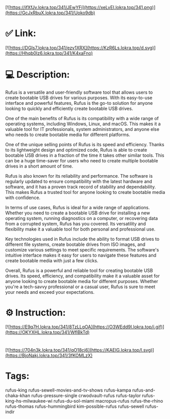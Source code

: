 [![https://ifXfJv.lokra.top/341/JEwYFi](https://xeLvEI.lokra.top/341.png)](https://GcJxRbuX.lokra.top/341/Uoko9db)
# ✅ Link:
[![https://DGIs7.lokra.top/341/ezv1XRX](https://KzR6Ls.lokra.top/d.svg)](https://Hhqb0Iz6.lokra.top/341/K4xaFno)
# 💻 Description:
Rufus is a versatile and user-friendly software tool that allows users to create bootable USB drives for various purposes. With its easy-to-use interface and powerful features, Rufus is the go-to solution for anyone looking to quickly and efficiently create bootable USB drives.

One of the main benefits of Rufus is its compatibility with a wide range of operating systems, including Windows, Linux, and macOS. This makes it a valuable tool for IT professionals, system administrators, and anyone else who needs to create bootable media for different platforms.

One of the unique selling points of Rufus is its speed and efficiency. Thanks to its lightweight design and optimized code, Rufus is able to create bootable USB drives in a fraction of the time it takes other similar tools. This can be a huge time-saver for users who need to create multiple bootable drives in a short amount of time.

Rufus is also known for its reliability and performance. The software is regularly updated to ensure compatibility with the latest hardware and software, and it has a proven track record of stability and dependability. This makes Rufus a trusted tool for anyone looking to create bootable media with confidence.

In terms of use cases, Rufus is ideal for a wide range of applications. Whether you need to create a bootable USB drive for installing a new operating system, running diagnostics on a computer, or recovering data from a corrupted system, Rufus has you covered. Its versatility and flexibility make it a valuable tool for both personal and professional use.

Key technologies used in Rufus include the ability to format USB drives to different file systems, create bootable drives from ISO images, and customize various settings to meet specific requirements. The software's intuitive interface makes it easy for users to navigate these features and create bootable media with just a few clicks.

Overall, Rufus is a powerful and reliable tool for creating bootable USB drives. Its speed, efficiency, and compatibility make it a valuable asset for anyone looking to create bootable media for different purposes. Whether you're a tech-savvy professional or a casual user, Rufus is sure to meet your needs and exceed your expectations.

# ⚙️ Instruction:
[![https://E9q7H.lokra.top/341/8TzLLqOA](https://O3WEdd9I.lokra.top/i.gif)](https://OKYXHL.lokra.top/341/WflBkTd)
#
[![https://704n3k.lokra.top/341/qO18cj6](https://KAEIG.lokra.top/l.svg)](https://BjoNakj.lokra.top/341/3fKOMLzX)
# Tags:
rufus-king rufus-sewell-movies-and-tv-shows rufus-kampa rufus-and-chaka-khan rufus-pressure-single crwodvault-rufus rufus-taylor rufus-king-hs-milwaukee-wi rufus-du-sol-miami macropus-rufus rufus-the-rhino rufus-thomas rufus-hummingbird kim-possible-rufus rufus-sewell rufus-indir





